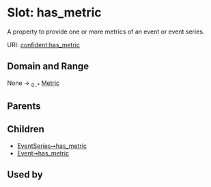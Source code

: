 
# Slot: has_metric


A property to provide one or more metrics of an event or event series.

URI: [confident:has_metric](https://raw.githubusercontent.com/TIBHannover/ConfIDent_schema/main/src/linkml/confident_schema.yaml#has_metric)


## Domain and Range

None &#8594;  <sub>0..\*</sub> [Metric](Metric.md)

## Parents


## Children

 *  [EventSeries➞has_metric](EventSeries_has_metric.md)
 *  [Event➞has_metric](Event_has_metric.md)

## Used by

